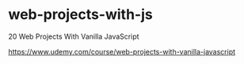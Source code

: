 # web-projects-with-js
20 Web Projects With Vanilla JavaScript

https://www.udemy.com/course/web-projects-with-vanilla-javascript
